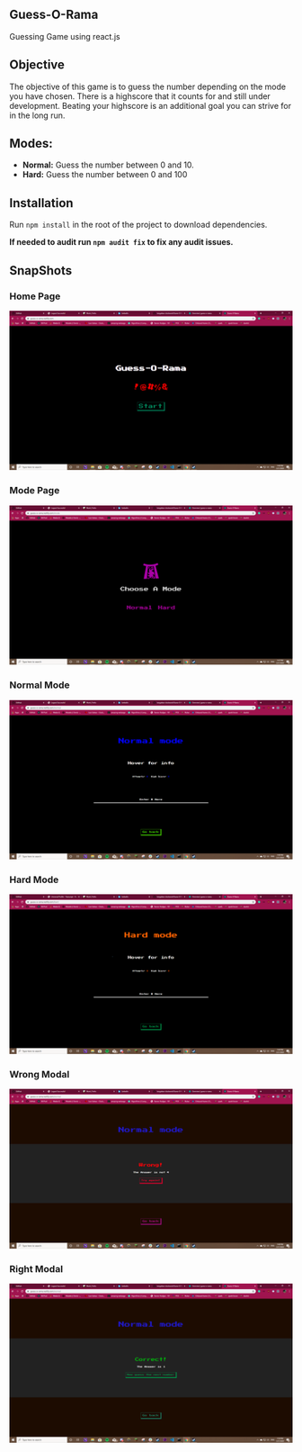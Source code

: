 ## Guess-O-Rama

Guessing Game using react.js

## Objective

The objective of this game is to guess the number depending on the mode you have chosen. There is a highscore 
that it counts for and still under development. Beating your highscore is an additional goal you can strive for
in the long run.

## Modes:

* **Normal:** Guess the number between 0 and 10.
* **Hard:** Guess the number between 0 and 100

## Installation
 
 Run ``` npm install ``` in the root of the project to download dependencies.

 **If needed to audit run ``` npm audit fix ``` to fix any audit issues.**


## SnapShots
### Home Page
![ ](./public/assets/Home.png)
### Mode Page
![ ](./public/assets/Mode.png)
### Normal Mode
![ ](./public/assets/Normal.png)
### Hard Mode
![ ](./public/assets/Hard.png)
### Wrong Modal
![ ](./public/assets/Wrong.png)
### Right Modal
![ ](./public/assets/Right.png)
